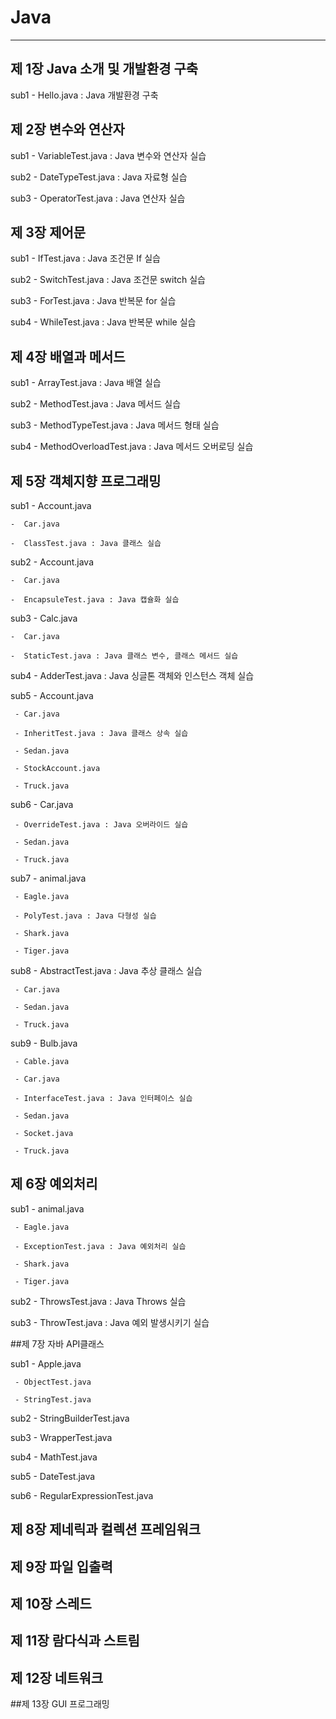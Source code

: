 # Java
---
제 1장 Java 소개 및 개발환경 구축
---
sub1 - Hello.java : Java 개발환경 구축

제 2장  변수와 연산자
---
sub1 - VariableTest.java : Java 변수와 연산자 실습

sub2 - DateTypeTest.java : Java 자료형 실습

sub3 - OperatorTest.java : Java 연산자 실습

제 3장 제어문
---
sub1 - IfTest.java : Java 조건문 If 실습

sub2 - SwitchTest.java : Java 조건문 switch 실습

sub3 - ForTest.java : Java 반복문 for 실습

sub4 - WhileTest.java : Java 반복문 while 실습


제 4장 배열과 메서드
---
sub1 - ArrayTest.java : Java 배열 실습

sub2 - MethodTest.java : Java 메서드 실습

sub3 - MethodTypeTest.java :  Java 메서드 형태 실습

sub4 - MethodOverloadTest.java :  Java 메서드 오버로딩 실습


제 5장 객체지향 프로그래밍
---
sub1 
    - Account.java

    -  Car.java
       
    -  ClassTest.java : Java 클래스 실습
       
sub2 - Account.java

    -  Car.java
       
    -  EncapsuleTest.java : Java 캡슐화 실습
       
sub3 - Calc.java

    -  Car.java
       
    -  StaticTest.java : Java 클래스 변수, 클래스 메서드 실습
       
sub4 - AdderTest.java :  Java 싱글톤 객체와 인스턴스 객체 실습 

sub5 - Account.java

     - Car.java
       
     - InheritTest.java : Java 클래스 상속 실습
       
     - Sedan.java
       
     - StockAccount.java
       
     - Truck.java
       
sub6 - Car.java

     - OverrideTest.java : Java 오버라이드 실습
       
     - Sedan.java
       
     - Truck.java
       
sub7 - animal.java

     - Eagle.java
       
     - PolyTest.java : Java 다형성 실습
       
     - Shark.java
       
     - Tiger.java
       
sub8 - AbstractTest.java : Java 추상 클래스 실습

     - Car.java
       
     - Sedan.java
       
     - Truck.java
       
sub9 - Bulb.java

     - Cable.java
       
     - Car.java
       
     - InterfaceTest.java : Java 인터페이스 실습
       
     - Sedan.java
       
     - Socket.java
       
     - Truck.java

제 6장 예외처리
---
sub1 - animal.java

     - Eagle.java
       
     - ExceptionTest.java : Java 예외처리 실습
       
     - Shark.java
       
     - Tiger.java 

sub2 - ThrowsTest.java : Java Throws 실습

sub3 - ThrowTest.java : Java 예외 발생시키기 실습

##제 7장 자바 API클래스

sub1 - Apple.java

     - ObjectTest.java
       
     - StringTest.java
       
sub2 - StringBuilderTest.java

sub3 - WrapperTest.java

sub4 - MathTest.java

sub5 - DateTest.java

sub6 - RegularExpressionTest.java

제 8장 제네릭과 컬렉션 프레임워크
---
제 9장 파일 입출력
---
제 10장 스레드
---
제 11장 람다식과 스트림
---
제 12장 네트워크
--
##제 13장 GUI 프로그래밍
